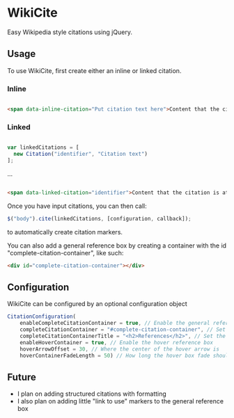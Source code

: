 # WikiCite
Easy Wikipedia style citations using jQuery.

## Usage
To use WikiCite, first create either an inline or linked citation.
### Inline
``` html

<span data-inline-citation="Put citation text here">Content that the citation is attached to.</span>

```
### Linked
``` js

var linkedCitations = [
  new Citation("identifier", "Citation text")
];

```
...
``` html

<span data-linked-citation="identifier">Content that the citation is attached to.</span>

```

Once you have input citations, you can then call:
``` js
$("body").cite(linkedCitations, [configuration, callback]);
```
to automatically create citation markers.

You can also add a general reference box by creating a container with the id "complete-citation-container", like such:
``` html
<div id="complete-citation-container"></div>
```

## Configuration
WikiCite can be configured by an optional configuration object
``` js
CitationConfiguration(
	enableCompleteCitationContainer = true, // Enable the general reference box
	completeCitationContainer = "#complete-citation-container", // Set the id of the general reference box container
	completeCitationContainerTitle = "<h2>References</h2>", // Set the title of the general reference box
	enableHoverContainer = true, // Enable the hover reference box
	hoverArrowOffset = 30, // Where the center of the hover arrow is
	hoverContainerFadeLength = 50) // How long the hover box fade should take
```

## Future
* I plan on adding structured citations with formatting
* I also plan on adding little "link to use" markers to the general reference box
